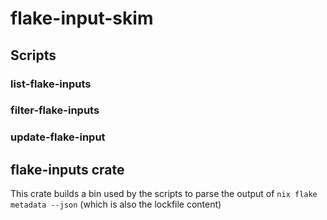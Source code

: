 # flake-input-skim

## Scripts

### list-flake-inputs

### filter-flake-inputs

### update-flake-input

## flake-inputs crate

This crate builds a bin used by the scripts to parse the output of
`nix flake metadata --json` (which is also the lockfile content)
